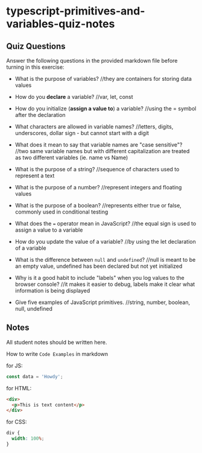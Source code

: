 # typescript-primitives-and-variables-quiz-notes

## Quiz Questions

Answer the following questions in the provided markdown file before turning in this exercise:

- What is the purpose of variables?
  //they are containers for storing data values

- How do you **declare** a variable?
  //var, let, const
- How do you initialize (**assign a value to**) a variable?
  //using the = symbol after the declaration
- What characters are allowed in variable names?
  //letters, digits, underscores, dollar sign - but cannot start with a digit
- What does it mean to say that variable names are "case sensitive"?
  //two same variable names but with different capitalization are treated as two different variables (ie. name vs Name)
- What is the purpose of a string?
  //sequence of characters used to represent a text
- What is the purpose of a number?
  //represent integers and floating values
- What is the purpose of a boolean?
  //represents either true or false, commonly used in conditional testing
- What does the `=` operator mean in JavaScript?
  //the equal sign is used to assign a value to a variable
- How do you update the value of a variable?
  //by using the let declaration of a variable
- What is the difference between `null` and `undefined`?
  //null is meant to be an empty value, undefined has been declared but not yet initialized
- Why is it a good habit to include "labels" when you log values to the browser console?
  //it makes it easier to debug, labels make it clear what information is being displayed
- Give five examples of JavaScript primitives.
  //string, number, boolean, null, undefined

## Notes

All student notes should be written here.

How to write `Code Examples` in markdown

for JS:

```javascript
const data = 'Howdy';
```

for HTML:

```html
<div>
  <p>This is text content</p>
</div>
```

for CSS:

```css
div {
  width: 100%;
}
```
